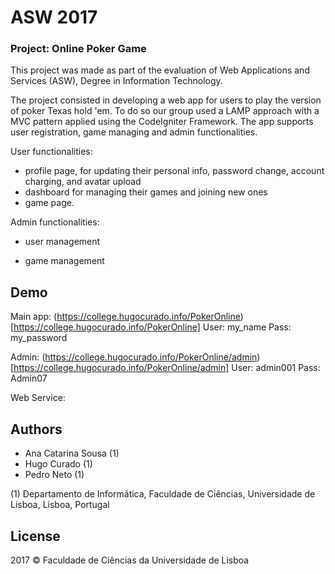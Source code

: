 # ASW 2017
### Project: Online Poker Game

This project was made as part of the evaluation of Web Applications and Services (ASW), Degree in Information Technology.

The project consisted in developing a web app for users to play the version of poker Texas hold 'em. To do so our group used a LAMP approach with a MVC pattern applied using the CodeIgniter Framework. The app supports user registration, game managing and admin functionalities. 

User functionalities:
* profile page, for updating their personal info, password change, account charging, and avatar upload
* dashboard for managing their games and joining new ones
* game page. 

Admin functionalities:
* user management

* game management
## Demo
Main app:
(https://college.hugocurado.info/PokerOnline)[https://college.hugocurado.info/PokerOnline]
User: my_name
Pass: my_password

Admin:
(https://college.hugocurado.info/PokerOnline/admin)[https://college.hugocurado.info/PokerOnline/admin]
User: admin001
Pass: Admin07

Web Service:


## Authors
* Ana Catarina Sousa (1)
* Hugo Curado (1)
* Pedro Neto (1)

(1) Departamento de Informática, Faculdade de Ciências, Universidade de Lisboa, Lisboa, Portugal

## License
2017 © Faculdade de Ciências da Universidade de Lisboa
